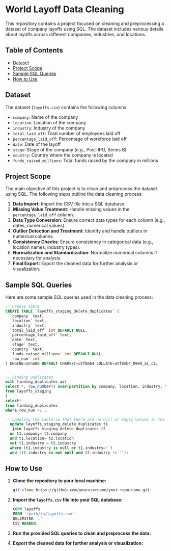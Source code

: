 # World Layoff Data Cleaning

This repository contains a project focused on cleaning and preprocessing a dataset of company layoffs using SQL. The dataset includes various details about layoffs across different companies, industries, and locations.

## Table of Contents

- [Dataset](#dataset)
- [Project Scope](#project-scope)
- [Sample SQL Queries](#sample-sql-queries)
- [How to Use](#how-to-use)

## Dataset

The dataset (`layoffs.csv`) contains the following columns:
- `company`: Name of the company
- `location`: Location of the company
- `industry`: Industry of the company
- `total_laid_off`: Total number of employees laid off
- `percentage_laid_off`: Percentage of workforce laid off
- `date`: Date of the layoff
- `stage`: Stage of the company (e.g., Post-IPO, Series B)
- `country`: Country where the company is located
- `funds_raised_millions`: Total funds raised by the company in millions

## Project Scope

The main objective of this project is to clean and preprocess the dataset using SQL. The following steps outline the data cleaning process:

1. **Data Import**: Import the CSV file into a SQL database.
2. **Missing Value Treatment**: Handle missing values in the `percentage_laid_off` column.
3. **Data Type Conversion**: Ensure correct data types for each column (e.g., dates, numerical values).
4. **Outlier Detection and Treatment**: Identify and handle outliers in numerical columns.
5. **Consistency Checks**: Ensure consistency in categorical data (e.g., location names, industry types).
6. **Normalization and Standardization**: Normalize numerical columns if necessary for analysis.
7. **Final Export**: Export the cleaned data for further analysis or visualization.

## Sample SQL Queries

Here are some sample SQL queries used in the data cleaning process:

```sql
-- Create table
CREATE TABLE `layoffs_staging_delete_duplicates` (
  `company` text,
  `location` text,
  `industry` text,
  `total_laid_off` int DEFAULT NULL,
  `percentage_laid_off` text,
  `date` text,
  `stage` text,
  `country` text,
  `funds_raised_millions` int DEFAULT NULL,
  `row_num` int
) ENGINE=InnoDB DEFAULT CHARSET=utf8mb4 COLLATE=utf8mb4_0900_ai_ci;


-- Finding Duplicates 
with finding_duplicates as(
select *, row_number() over(partition by company, location, industry, total_laid_off, percentage_laid_off, `date`, stage, country, funds_raised_millions) as row_num
from layoffs_staging
)
select* 
from finding_duplicates
where row_num >1 ;

-- updating the table so that there are no null or empty values in the industry column 
  update layoffs_staging_delete_duplicates t1
   join layoffs_staging_delete_duplicates t2
  on t1.company= t2.company
  and t1.location= t2.location
  set t1.industry = t2.industry
  where (t1.industry is null or t1.industry='')
  and (t2.industry is not null and t2.industry != '');

```
## How to Use

1. **Clone the repository to your local machine:**

    ```bash
    git clone https://github.com/yourusername/your-repo-name.git
    ```

2. **Import the `layoffs.csv` file into your SQL database:**

    ```sql
    COPY layoffs
    FROM '/path/to/layoffs.csv'
    DELIMITER ','
    CSV HEADER;
    ```

3. **Run the provided SQL queries to clean and preprocess the data:**    

4. **Export the cleaned data for further analysis or visualization:**










